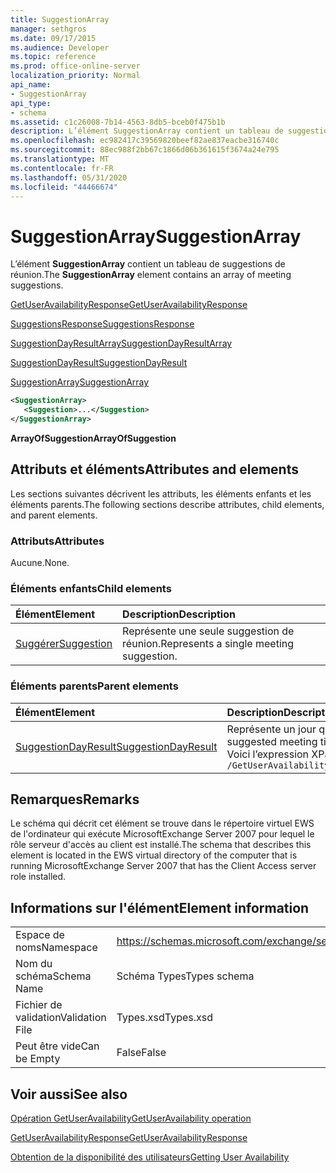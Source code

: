 ```yaml
---
title: SuggestionArray
manager: sethgros
ms.date: 09/17/2015
ms.audience: Developer
ms.topic: reference
ms.prod: office-online-server
localization_priority: Normal
api_name:
- SuggestionArray
api_type:
- schema
ms.assetid: c1c26008-7b14-4563-8db5-bceb0f475b1b
description: L’élément SuggestionArray contient un tableau de suggestions de réunion.
ms.openlocfilehash: ec982417c39569820beef82ae837eacbe316740c
ms.sourcegitcommit: 88ec988f2bb67c1866d06b361615f3674a24e795
ms.translationtype: MT
ms.contentlocale: fr-FR
ms.lasthandoff: 05/31/2020
ms.locfileid: "44466674"
---
```

# <a name="suggestionarray"></a><span data-ttu-id="35102-103">SuggestionArray</span><span class="sxs-lookup"><span data-stu-id="35102-103">SuggestionArray</span></span>

<span data-ttu-id="35102-104">L’élément **SuggestionArray** contient un tableau de suggestions de réunion.</span><span class="sxs-lookup"><span data-stu-id="35102-104">The **SuggestionArray** element contains an array of meeting suggestions.</span></span> 
  
[<span data-ttu-id="35102-105">GetUserAvailabilityResponse</span><span class="sxs-lookup"><span data-stu-id="35102-105">GetUserAvailabilityResponse</span></span>](getuseravailabilityresponse.md)
  
[<span data-ttu-id="35102-106">SuggestionsResponse</span><span class="sxs-lookup"><span data-stu-id="35102-106">SuggestionsResponse</span></span>](suggestionsresponse.md)
  
[<span data-ttu-id="35102-107">SuggestionDayResultArray</span><span class="sxs-lookup"><span data-stu-id="35102-107">SuggestionDayResultArray</span></span>](suggestiondayresultarray.md)
  
[<span data-ttu-id="35102-108">SuggestionDayResult</span><span class="sxs-lookup"><span data-stu-id="35102-108">SuggestionDayResult</span></span>](suggestiondayresult.md)
  
[<span data-ttu-id="35102-109">SuggestionArray</span><span class="sxs-lookup"><span data-stu-id="35102-109">SuggestionArray</span></span>](suggestionarray.md)
  
```xml
<SuggestionArray>
   <Suggestion>...</Suggestion>
</SuggestionArray>
```

 <span data-ttu-id="35102-110">**ArrayOfSuggestion**</span><span class="sxs-lookup"><span data-stu-id="35102-110">**ArrayOfSuggestion**</span></span>
## <a name="attributes-and-elements"></a><span data-ttu-id="35102-111">Attributs et éléments</span><span class="sxs-lookup"><span data-stu-id="35102-111">Attributes and elements</span></span>

<span data-ttu-id="35102-112">Les sections suivantes décrivent les attributs, les éléments enfants et les éléments parents.</span><span class="sxs-lookup"><span data-stu-id="35102-112">The following sections describe attributes, child elements, and parent elements.</span></span>
  
### <a name="attributes"></a><span data-ttu-id="35102-113">Attributs</span><span class="sxs-lookup"><span data-stu-id="35102-113">Attributes</span></span>

<span data-ttu-id="35102-114">Aucune.</span><span class="sxs-lookup"><span data-stu-id="35102-114">None.</span></span>
  
### <a name="child-elements"></a><span data-ttu-id="35102-115">Éléments enfants</span><span class="sxs-lookup"><span data-stu-id="35102-115">Child elements</span></span>

|<span data-ttu-id="35102-116">**Élément**</span><span class="sxs-lookup"><span data-stu-id="35102-116">**Element**</span></span>|<span data-ttu-id="35102-117">**Description**</span><span class="sxs-lookup"><span data-stu-id="35102-117">**Description**</span></span>|
|:-----|:-----|
|[<span data-ttu-id="35102-118">Suggérer</span><span class="sxs-lookup"><span data-stu-id="35102-118">Suggestion</span></span>](suggestion.md) <br/> |<span data-ttu-id="35102-119">Représente une seule suggestion de réunion.</span><span class="sxs-lookup"><span data-stu-id="35102-119">Represents a single meeting suggestion.</span></span>  <br/> |
   
### <a name="parent-elements"></a><span data-ttu-id="35102-120">Éléments parents</span><span class="sxs-lookup"><span data-stu-id="35102-120">Parent elements</span></span>

|<span data-ttu-id="35102-121">**Élément**</span><span class="sxs-lookup"><span data-stu-id="35102-121">**Element**</span></span>|<span data-ttu-id="35102-122">**Description**</span><span class="sxs-lookup"><span data-stu-id="35102-122">**Description**</span></span>|
|:-----|:-----|
|[<span data-ttu-id="35102-123">SuggestionDayResult</span><span class="sxs-lookup"><span data-stu-id="35102-123">SuggestionDayResult</span></span>](suggestiondayresult.md) <br/> |<span data-ttu-id="35102-124">Représente un jour qui contient des heures de réunion suggérées.</span><span class="sxs-lookup"><span data-stu-id="35102-124">Represents a single day that contains suggested meeting times.</span></span>  <br/> <span data-ttu-id="35102-125">Voici l’expression XPath de cet élément :</span><span class="sxs-lookup"><span data-stu-id="35102-125">The following is the XPath expression to this element:</span></span>  <br/>  `/GetUserAvailabilityResponse/SuggestionsResponse/SuggestionDayResultArray/SuggestionDayResult[i]` <br/> |
   
## <a name="remarks"></a><span data-ttu-id="35102-126">Remarques</span><span class="sxs-lookup"><span data-stu-id="35102-126">Remarks</span></span>

<span data-ttu-id="35102-127">Le schéma qui décrit cet élément se trouve dans le répertoire virtuel EWS de l'ordinateur qui exécute MicrosoftExchange Server 2007 pour lequel le rôle serveur d'accès au client est installé.</span><span class="sxs-lookup"><span data-stu-id="35102-127">The schema that describes this element is located in the EWS virtual directory of the computer that is running MicrosoftExchange Server 2007 that has the Client Access server role installed.</span></span>
  
## <a name="element-information"></a><span data-ttu-id="35102-128">Informations sur l'élément</span><span class="sxs-lookup"><span data-stu-id="35102-128">Element information</span></span>

|||
|:-----|:-----|
|<span data-ttu-id="35102-129">Espace de noms</span><span class="sxs-lookup"><span data-stu-id="35102-129">Namespace</span></span>  <br/> |https://schemas.microsoft.com/exchange/services/2006/types  <br/> |
|<span data-ttu-id="35102-130">Nom du schéma</span><span class="sxs-lookup"><span data-stu-id="35102-130">Schema Name</span></span>  <br/> |<span data-ttu-id="35102-131">Schéma Types</span><span class="sxs-lookup"><span data-stu-id="35102-131">Types schema</span></span>  <br/> |
|<span data-ttu-id="35102-132">Fichier de validation</span><span class="sxs-lookup"><span data-stu-id="35102-132">Validation File</span></span>  <br/> |<span data-ttu-id="35102-133">Types.xsd</span><span class="sxs-lookup"><span data-stu-id="35102-133">Types.xsd</span></span>  <br/> |
|<span data-ttu-id="35102-134">Peut être vide</span><span class="sxs-lookup"><span data-stu-id="35102-134">Can be Empty</span></span>  <br/> |<span data-ttu-id="35102-135">False</span><span class="sxs-lookup"><span data-stu-id="35102-135">False</span></span>  <br/> |
   
## <a name="see-also"></a><span data-ttu-id="35102-136">Voir aussi</span><span class="sxs-lookup"><span data-stu-id="35102-136">See also</span></span>



[<span data-ttu-id="35102-137">Opération GetUserAvailability</span><span class="sxs-lookup"><span data-stu-id="35102-137">GetUserAvailability operation</span></span>](getuseravailability-operation.md)
  
[<span data-ttu-id="35102-138">GetUserAvailabilityResponse</span><span class="sxs-lookup"><span data-stu-id="35102-138">GetUserAvailabilityResponse</span></span>](getuseravailabilityresponse.md)


[<span data-ttu-id="35102-139">Obtention de la disponibilité des utilisateurs</span><span class="sxs-lookup"><span data-stu-id="35102-139">Getting User Availability</span></span>](https://msdn.microsoft.com/library/d4133fcb-9b0f-4e6b-aadf-a389da83516a%28Office.15%29.aspx)

